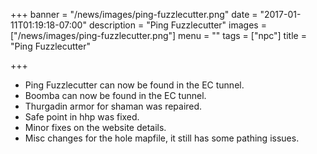 +++
banner = "/news/images/ping-fuzzlecutter.png"
date = "2017-01-11T01:19:18-07:00"
description = "Ping Fuzzlecutter"
images = ["/news/images/ping-fuzzlecutter.png"]
menu = ""
tags = ["npc"]
title = "Ping Fuzzlecutter"

+++
* Ping Fuzzlecutter can now be found in the EC tunnel.
* Boomba can now be found in the EC tunnel.
* Thurgadin armor for shaman was repaired.
* Safe point in hhp was fixed.
* Minor fixes on the website details.
* Misc changes for the hole mapfile, it still has some pathing issues.
<!--more-->